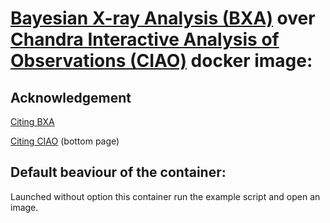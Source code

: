 # [Bayesian X-ray Analysis (BXA)](https://johannesbuchner.github.io/BXA/) over [Chandra Interactive Analysis of Observations (CIAO)](http://cxc.harvard.edu/ciao/index.html) docker image:

## Acknowledgement

[Citing BXA](https://johannesbuchner.github.io/BXA/#citing-bxa-correctly)

[Citing CIAO](http://cxc.harvard.edu/ciao/) (bottom page)

## Default beaviour of the container:
Launched without option this container run the example script and open an image.

